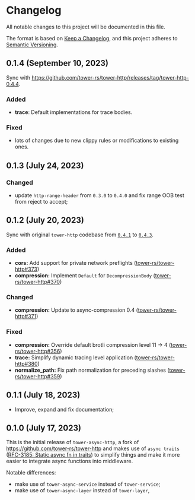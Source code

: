 # Changelog

All notable changes to this project will be documented in this file.

The format is based on [Keep a Changelog](https://keepachangelog.com/en/1.0.0/),
and this project adheres to [Semantic Versioning](https://semver.org/spec/v2.0.0.html).

## 0.1.4 (September 10, 2023)

Sync with <https://github.com/tower-rs/tower-http/releases/tag/tower-http-0.4.4>.

### Added

- **trace**: Default implementations for trace bodies.

### Fixed

- lots of changes due to new clippy rules or modifications to existing ones.

## 0.1.3 (July 24, 2023)

### Changed

- update `http-range-header` from `0.3.0` to `0.4.0` and fix range OOB test from reject to accept;

## 0.1.2 (July 20, 2023)

Sync with original `tower-http` codebase from [`0.4.1`](https://github.com/tower-rs/tower-http/releases/tag/tower-http-0.4.1)
to [`0.4.3`](https://github.com/tower-rs/tower-http/releases/tag/tower-http-0.4.3).

### Added

- **cors:** Add support for private network preflights ([tower-rs/tower-http#373])
- **compression:** Implement `Default` for `DecompressionBody` ([tower-rs/tower-http#370])

### Changed

- **compression:** Update to async-compression 0.4 ([tower-rs/tower-http#371])

### Fixed

- **compression:** Override default brotli compression level 11 -> 4 ([tower-rs/tower-http#356])
- **trace:** Simplify dynamic tracing level application ([tower-rs/tower-http#380])
- **normalize_path:** Fix path normalization for preceding slashes ([tower-rs/tower-http#359])

[tower-rs/tower-http#356]: https://github.com/tower-rs/tower-http/pull/356
[tower-rs/tower-http#359]: https://github.com/tower-rs/tower-http/pull/359
[tower-rs/tower-http#370]: https://github.com/tower-rs/tower-http/pull/370
[tower-rs/tower-http#371]: https://github.com/tower-rs/tower-http/pull/371
[tower-rs/tower-http#373]: https://github.com/tower-rs/tower-http/pull/373
[tower-rs/tower-http#380]: https://github.com/tower-rs/tower-http/pull/380

## 0.1.1 (July 18, 2023)

- Improve, expand and fix documentation;

## 0.1.0 (July 17, 2023)

This is the initial release of `tower-async-http`, a fork of <https://github.com/tower-rs/tower-http> and makes use of `async traits`
([RFC-3185: Static async fn in traits](https://rust-lang.github.io/rfcs/3185-static-async-fn-in-trait.html))
to simplify things and make it more easier to integrate async functions into middleware.

Notable differences:

- make use of `tower-async-service` instead of `tower-service`;
- make use of `tower-async-layer` instead of `tower-layer`,
